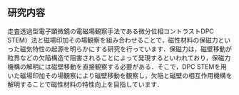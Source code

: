 ## 研究内容

走査透過型電子顕微鏡の電磁場観察手法である微分位相コントラストDPC STEM）法と磁場印加その場観察を組み合わせることで，磁性材料の保磁力といった磁気特性の起源を明らかにする研究を行っています．保磁力は，磁壁移動が粒界などの欠陥構造で阻害されることによって発現するといわれており，保磁力機構の解明には磁壁移動を直接観察する必要がある．そこで，DPC STEMを用いた磁場印加その場観察により磁壁移動を観察し，欠陥と磁壁の相互作用機構を解明することで磁性材料の特性向上を目指しています．
